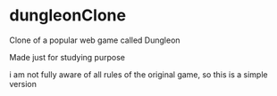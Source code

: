 # dungleonClone
Clone of a popular web game called Dungleon

Made just for studying purpose

i am not fully aware of all rules of the original game, so this is a simple version
